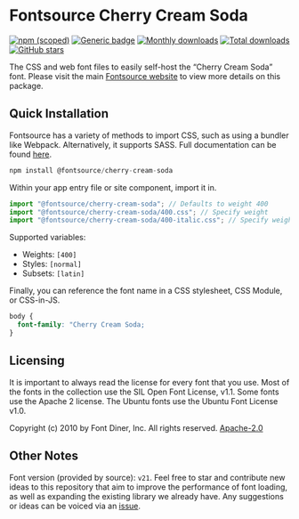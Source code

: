 # Fontsource Cherry Cream Soda

[![npm (scoped)](https://img.shields.io/npm/v/@fontsource/cherry-cream-soda?color=brightgreen)](https://www.npmjs.com/package/@fontsource/cherry-cream-soda) [![Generic badge](https://img.shields.io/badge/fontsource-passing-brightgreen)](https://github.com/fontsource/fontsource) [![Monthly downloads](https://badgen.net/npm/dm/@fontsource/cherry-cream-soda)](https://github.com/fontsource/fontsource) [![Total downloads](https://badgen.net/npm/dt/@fontsource/cherry-cream-soda)](https://github.com/fontsource/fontsource) [![GitHub stars](https://img.shields.io/github/stars/fontsource/fontsource.svg?style=social&label=Star)](https://github.com/fontsource/fontsource/stargazers)

The CSS and web font files to easily self-host the “Cherry Cream Soda” font. Please visit the main [Fontsource website](https://fontsource.org/fonts/cherry-cream-soda) to view more details on this package.

## Quick Installation

Fontsource has a variety of methods to import CSS, such as using a bundler like Webpack. Alternatively, it supports SASS. Full documentation can be found [here](https://beta.fontsource.org/docs/getting-started/introduction).

```javascript
npm install @fontsource/cherry-cream-soda
```

Within your app entry file or site component, import it in.

```javascript
import "@fontsource/cherry-cream-soda"; // Defaults to weight 400
import "@fontsource/cherry-cream-soda/400.css"; // Specify weight
import "@fontsource/cherry-cream-soda/400-italic.css"; // Specify weight and style

```

Supported variables:
- Weights: `[400]`
- Styles: `[normal]`
- Subsets: `[latin]`

Finally, you can reference the font name in a CSS stylesheet, CSS Module, or CSS-in-JS.

```css
body {
  font-family: "Cherry Cream Soda;
}
```

## Licensing
It is important to always read the license for every font that you use.
Most of the fonts in the collection use the SIL Open Font License, v1.1. Some fonts use the Apache 2 license. The Ubuntu fonts use the Ubuntu Font License v1.0.

Copyright (c) 2010 by Font Diner, Inc. All rights reserved.
[Apache-2.0](http://www.apache.org/licenses/LICENSE-2.0.html)

## Other Notes
Font version (provided by source): `v21`.
Feel free to star and contribute new ideas to this repository that aim to improve the performance of font loading, as well as expanding the existing library we already have. Any suggestions or ideas can be voiced via an [issue](https://github.com/fontsource/fontsource/issues).